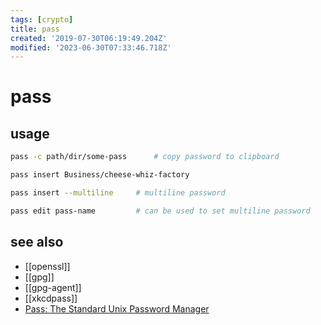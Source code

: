 ```yaml
---
tags: [crypto]
title: pass
created: '2019-07-30T06:19:49.204Z'
modified: '2023-06-30T07:33:46.718Z'
---
```


# pass

## usage

```sh
pass -c path/dir/some-pass      # copy password to clipboard

pass insert Business/cheese-whiz-factory

pass insert --multiline     # multiline password

pass edit pass-name         # can be used to set multiline password
```

## see also

- [[openssl]]
- [[gpg]]
- [[gpg-agent]]
- [[xkcdpass]]
- [Pass: The Standard Unix Password Manager](https://www.passwordstore.org/)
